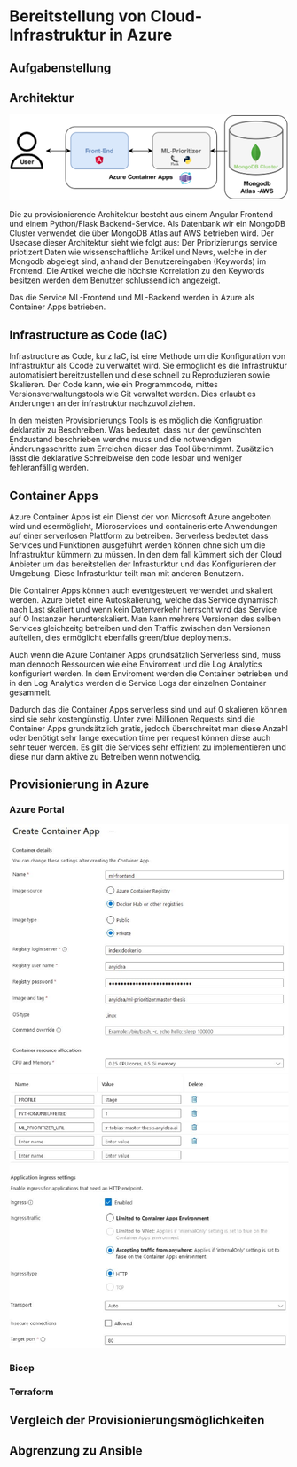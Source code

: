 # Bereitstellung von Cloud-Infrastruktur in Azure

## Aufgabenstellung

## Architektur
![alt text](/images/architecture.jpg)

Die zu provisionierende Architektur besteht aus einem Angular Frontend und einem Python/Flask Backend-Service. Als Datenbank wir ein MongoDB Cluster verwendet die über MongoDB Atlas auf AWS betrieben wird. Der Usecase dieser Architektur sieht wie folgt aus:
Der Priorizierungs service priotizert Daten wie wissenschaftliche Artikel und News, welche in der Mongodb abgelegt sind, anhand der Benutzereingaben (Keywords) im Frontend. Die Artikel welche die höchste Korrelation zu den Keywords besitzen werden dem Benutzer schlussendlich angezeigt. </br>

Das die Service ML-Frontend und ML-Backend werden in Azure als Container Apps betrieben.

## Infrastructure as Code (IaC)
Infrastructure as Code, kurz IaC, ist eine Methode um die Konfiguration von Infrastruktur als Ccode zu verwaltet wird. 
Sie ermöglicht es die Infrastruktur automatisiert bereitzustellen und diese schnell zu Reproduzieren sowie Skalieren.
Der Code kann, wie ein Programmcode, mittes Versionsverwaltungstools wie Git verwaltet werden. Dies erlaubt es Anderungen an der infrastruktur nachzuvollziehen. </br>

In den meisten Provisionierungs Tools is es möglich die Konfigruation deklarativ zu Beschreiben. Was bedeutet, dass nur der gewünschten Endzustand beschrieben werdne muss und die notwendigen Änderungsschritte zum Erreichen dieser das Tool übernimmt. Zusätzlich lässt die deklarative Schreibweise den code lesbar und weniger fehleranfällig werden.

## Container Apps
Azure Container Apps ist ein Dienst der von Microsoft Azure angeboten wird und esermöglicht, Microservices und containerisierte Anwendungen auf einer serverlosen Plattform zu betreiben. Serverless bedeutet dass Services und Funktionen ausgeführt werden können ohne sich um die Infrastruktur kümmern zu müssen. In den dem fall kümmert sich der Cloud Anbieter um das bereitstellen der Infrasturktur und das Konfigurieren der Umgebung. Diese Infrasturktur teilt man mit anderen Benutzern.

Die Container Apps können auch eventgesteuert verwendet und skaliert werden. Azure bietet eine Autoskalierung, welche das Service dynamisch nach Last skaliert und wenn kein Datenverkehr herrscht wird das Service auf O Instanzen herunterskaliert.
Man kann mehrere Versionen des selben Services gleichzeitg betreiben und den Traffic zwischen den Versionen aufteilen, dies ermöglicht ebenfalls green/blue deployments.

Auch wenn die Azure Container Apps grundsätzlich Serverless sind, muss man dennoch Ressourcen wie eine Enviroment und die Log Analytics konfiguriert werden. In dem Enviroment werden die Container betrieben und in den Log Analytics werden die Service Logs der einzelnen Container gesammelt.

Dadurch das die Container Apps serverless sind und auf 0 skalieren können sind sie sehr kostengünstig. Unter zwei Millionen Requests sind die Container Apps grundsätzlich gratis, jedoch überschreitet man diese Anzahl oder benötigt sehr lange execution time per request können diese auch sehr teuer werden. Es gilt die Services sehr effizient zu implementieren und diese nur dann aktive zu Betreiben wenn notwendig.

## Provisionierung in Azure

### Azure Portal
![alt text](/images/az_portal.JPG)
![alt text](/images/az_portal_2.JPG)
### Bicep
### Terraform

## Vergleich der Provisionierungsmöglichkeiten

## Abgrenzung zu Ansible
